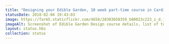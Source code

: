 ```yaml
---
title: "Designing your Edible Garden, 10 week part-time course in Cardiff by Michele Fitzsimmons of Edible Landscaping, starts 8th March, looks super interesting - https://www.cardiff.ac.uk/part-time-courses-for-adults/courses/view/designing-your-edible-garden"
statusDate: 2018-02-04 19:43:03
image: https://farm5.staticflickr.com/4658/28303658359_b80023c223_z_d.jpg
imageAlt: Screenshot of Edible Garden Design course details, list of topics
layout: status.hbs
collection: status
---
```

